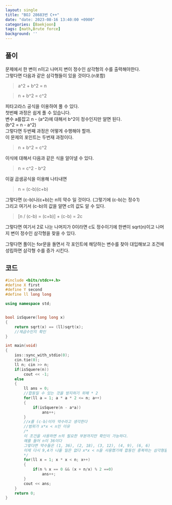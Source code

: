 ```yaml
---
layout: single
title: "BOJ 28683번 C++"
date: "date: 2023-08-16 13:40:00 +0900"
categories: [Baekjoon]
tags: [math,Brute force]
background: ''
---
```

## 풀이
문제에서 한 변이 n이고 나머지 변이 정수인 삼각형의 수를 출력해야한다.  
그렇다면 다음과 같은 삼각형들이 있을 것이다.(n포함)  
>a^2 + b^2 = n

>n + b^2 = c^2

피타고라스 공식을 이용하여 풀 수 있다.  
첫번째 과정은 쉽게 풀 수 있습니다.  
변수 a를잡고 n - (a^2)에 대해서 b^2이 정수인지만 알면 된다.  
(b^2 = n - a^2)  
그렇다면 두번째 과정은 어떻게 수행해야 할까.  
이 문제의 포인트는 두번재 과정이다.  

>n + b^2 = c^2

이식에 대해서 다음과 같은 식을 알아낼 수 있다.  

>n = c^2 - b^2

이걸 곱샘공식을 이용해 나타내면  
>n = (c-b)(c+b)

그렇다면 (c-b)나(c+b)는 n의 약수 일 것이다.  (그렇기에 (c-b)는 정수1)  
그리고 여기서 (c-b)의 값을 알면 c의 값도 알 수 있다.  
>[n / (c-b) = (c+b)] + (c-b) = 2c

그렇다면 여기서 2로 나눈 나머지가 0이라면 c도 정수이기에 한변이 sqrt(n)이고 나머지 변이 정수인 삼각형을 찾을 수 있다.  
  
그렇다면 풀이는 for문을 돌면서 각 포인트에 해당하는 변수를 찾아 대입해보고 조건에 성립하면 삼각형 수를 증가 시킨다.

## 코드
```c++
#include <bits/stdc++.h>
#define X first
#define Y second
#define ll long long

using namespace std;


bool isSquere(long long x)
{
    return sqrt(x) == (ll)sqrt(x);
    //제곱수인지 확인
}

int main(void)
{
    ios::sync_with_stdio(0);
    cin.tie(0);
    ll n; cin >> n;
    if(isSquere(n))
        cout << -1;
    else
    {
        ll ans = 0;
        //합동일 수 있는 것을 방지하기 위해 * 2
        for(ll a = 1; a * a * 2 <= n; a++)
        {
            if(isSquere(n - a*a))
                ans++;
        }
        //x를 (c-b)이자 약수라고 생각한다
        //범위가 x*x < n인 이유
        /*
        이 조건을 사용하면 n의 필요한 부분까지만 확인이 가능하다. 
        예를 들어 n이 36이다
        그렇다면 약수들은 (1, 36), (2, 18), (3, 12), (4, 9), (6, 6)
        이제 다시 9,4가 나올 일은 없다 x*x < n을 사용했기에 합동인 중복하는 삼각형을 방지하기 위한 조건이다.
        */
        for(ll x = 1; x * x < n; x++)
        {
            if(n % x == 0 && (x + n/x) % 2 ==0)
                ans++;
        }
        cout << ans;
    }
    return 0;
}
```